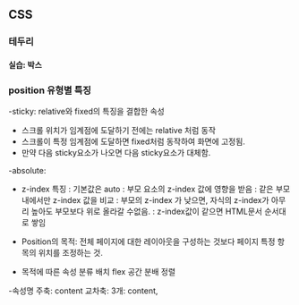 ## CSS

### 테두리

#### 실습: 박스




### position 유형별 특징

-sticky: relative와 fixed의 특징을 결합한 속성
- 스크롤 위치가 임계점에 도달하기 전에는 relative 처럼 동작
- 스크롤이 특정 임계점에 도달하면 fixed처럼 동작하여 화면에 고정됨.
- 만약 다음 sticky요소가 나오면 다음  sticky요소가 대체함.

-absolute: 

- z-index 특징
: 기본값은 auto
: 부모 요소의 z-index 값에 영향을 받음
: 같은 부모 내에서만 z-index 값을 비교
: 부모의 z-index 가 낮으면, 자식의 z-index가 아무리 높아도 부모보다 위로 올라갈 수없음.
: z-index값이 같으면 HTML문서 순서대로 쌓임

- Position의 목적: 전체 페이지에 대한 레이아웃을 구성하는 것보다
페이지 특정 항목의 위치를 조정하는 것.


- 목적에 따른 속성 분류
배치
flex
공간 분배
정렬

-속성명
주축: content
교차축: 3개: content, 